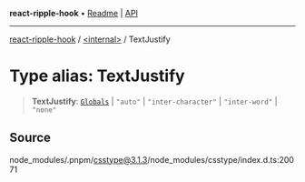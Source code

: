 **react-ripple-hook** • [Readme](../../README.md) \| [API](../../globals.md)

---

[react-ripple-hook](../../README.md) / [\<internal\>](../README.md) / TextJustify

# Type alias: TextJustify

> **TextJustify**: [`Globals`](Globals.md) \| `"auto"` \| `"inter-character"` \| `"inter-word"` \| `"none"`

## Source

node_modules/.pnpm/csstype@3.1.3/node_modules/csstype/index.d.ts:20071
